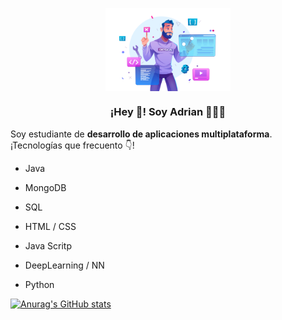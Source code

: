<p align="center" width="300">
   <img align="center" width="200" src="https://github.com/RamosColonAdrian/RamosColonAdrian/blob/main/19362653.png?raw=true" /><br>
   <h3 align="center">¡Hey 👋! Soy Adrian 👨🏻‍💻</h3>
</p>
<p>Soy estudiante de <strong>desarrollo de aplicaciones multiplataforma</strong>.
<br />¡Tecnologías que frecuento 👇!</p>

- Java

- MongoDB

- SQL

- HTML / CSS

- Java Scritp

- DeepLearning / NN

- Python



[![Anurag's GitHub stats](https://github-readme-stats.vercel.app/api?username=RamosColonAdrian)](https://github.com/anuraghazra/github-readme-stats)

